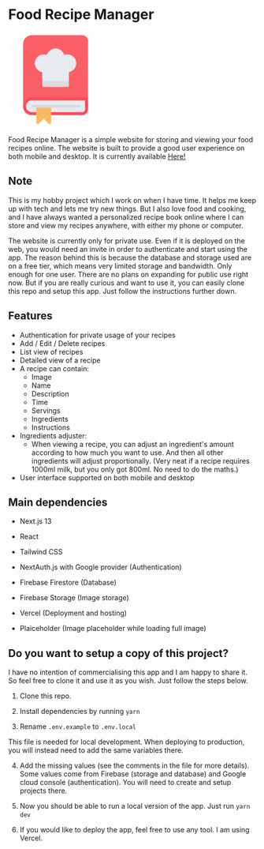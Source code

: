 # Food Recipe Manager

![App logo](/public/repo-logo.png?raw=true)

Food Recipe Manager is a simple website for storing and viewing your food recipes online. The website is built to provide a good user experience on both mobile and desktop. It is currently available [Here!](https://food-recipe-manager.vercel.app)

## Note

This is my hobby project which I work on when I have time. It helps me keep up with tech and lets me try new things. But I also love food and cooking, and I have always wanted a personalized recipe book online where I can store and view my recipes anywhere, with either my phone or computer.

The website is currently only for private use. Even if it is deployed on the web, you would need an invite in order to authenticate and start using the app. The reason behind this is because the database and storage used are on a free tier, which means very limited storage and bandwidth. Only enough for one user. There are no plans on expanding for public use right now. But if you are really curious and want to use it, you can easily clone this repo and setup this app. Just follow the instructions further down.

## Features

-   Authentication for private usage of your recipes
-   Add / Edit / Delete recipes
-   List view of recipes
-   Detailed view of a recipe
-   A recipe can contain:
    -   Image
    -   Name
    -   Description
    -   Time
    -   Servings
    -   Ingredients
    -   Instructions
-   Ingredients adjuster:
    -   When viewing a recipe, you can adjust an ingredient's amount according to how much you want to use. And then all other ingredients will adjust proportionally. (Very neat if a recipe requires 1000ml milk, but you only got 800ml. No need to do the maths.)
-   User interface supported on both mobile and desktop

## Main dependencies

-   Next.js 13

-   React

-   Tailwind CSS

-   NextAuth.js with Google provider (Authentication)

-   Firebase Firestore (Database)

-   Firebase Storage (Image storage)

-   Vercel (Deployment and hosting)

-   Plaiceholder (Image placeholder while loading full image)

## Do you want to setup a copy of this project?

I have no intention of commercialising this app and I am happy to share it. So feel free to clone it and use it as you wish. Just follow the steps below.

1. Clone this repo.

2. Install dependencies by running `yarn`

3. Rename `.env.example` to `.env.local`

This file is needed for local development. When deploying to production, you will instead need to add the same variables there.

4. Add the missing values (see the comments in the file for more details). Some values come from Firebase (storage and database) and Google cloud console (authentication). You will need to create and setup projects there.

5. Now you should be able to run a local version of the app. Just run `yarn dev`

6. If you would like to deploy the app, feel free to use any tool. I am using Vercel.
